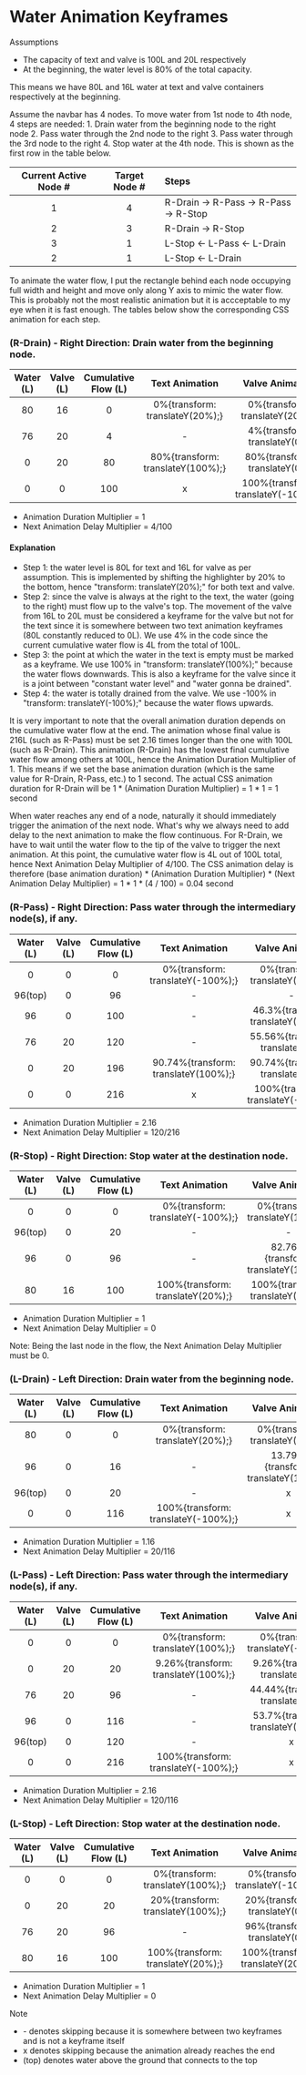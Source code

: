 # Water Animation Keyframes

Assumptions
  - The capacity of text and valve is 100L and 20L respectively
  - At the beginning, the water level is 80% of the total capacity.

This means we have 80L and 16L water at text and valve containers respectively at the beginning.

Assume the navbar has 4 nodes. To move water from 1st node to 4th node, 4 steps are needed: 1. Drain water from the beginning node to the right node 2. Pass water through the 2nd node to the right 3. Pass water through the 3rd node to the right 4. Stop water at the 4th node. This is shown as the first row in the table below.

|Current Active Node #|Target Node #|Steps|
|:-:|:-:|:-|
|1|4|R-Drain -> R-Pass -> R-Pass -> R-Stop|
|2|3|R-Drain -> R-Stop|
|3|1|L-Stop <- L-Pass <- L-Drain|
|2|1|L-Stop <- L-Drain|

To animate the water flow, I put the rectangle behind each node occupying full width and height and move only along Y axis to mimic the water flow. This is probably not the most realistic animation but it is accceptable to my eye when it is fast enough. The tables below show the corresponding CSS animation for each step.

### (R-Drain) - Right Direction: Drain water from the beginning node.

|Water (L)|Valve (L)|Cumulative Flow (L)|Text Animation|Valve Animation|
|:-:|:-:|:-:|:-:|:-:|
|80 |16 |0  |0%{transform: translateY(20%);}  |0%{transform: translateY(20%);}|
|76 |20 |4  |-                                |4%{transform: translateY(0);}|
|0  |20 |80 |80%{transform: translateY(100%);}|80%{transform: translateY(0);}|
|0  |0  |100|x                                |100%{transform: translateY(-100%);}|

- Animation Duration Multiplier = 1
- Next Animation Delay Multiplier = 4/100

#### Explanation

- Step 1: the water level is 80L for text and 16L for valve as per assumption. This is implemented by shifting the highlighter by 20% to the bottom, hence "transform: translateY(20%);" for both text and valve.
- Step 2: since the valve is always at the right to the text, the water (going to the right) must flow up to the valve's top. The movement of the valve from 16L to 20L must be considered a keyframe for the valve but not for the text since it is somewhere between two text animation keyframes (80L constantly reduced to 0L). We use 4% in the code since the current cumulative water flow is 4L from the total of 100L.
- Step 3: the point at which the water in the text is empty must be marked as a keyframe. We use 100% in "transform: translateY(100%);" because the water flows downwards. This is also a keyframe for the valve since it is a joint between "constant water level" and "water gonna be drained".
- Step 4: the water is totally drained from the valve. We use -100% in "transform: translateY(-100%);" because the water flows upwards.

It is very important to note that the overall animation duration depends on the cumulative water flow at the end. The animation whose final value is 216L (such as R-Pass) must be set 2.16 times longer than the one with 100L (such as R-Drain). This animation (R-Drain) has the lowest final cumulative water flow among others at 100L, hence the Animation Duration Multiplier of 1. This means if we set the base animation duration (which is the same value for R-Drain, R-Pass, etc.) to 1 second. The actual CSS animation duration for R-Drain will be 1 * (Animation Duration Multiplier) = 1 * 1 = 1 second

When water reaches any end of a node, naturally it should immediately trigger the animation of the next node. What's why we always need to add delay to the next animation to make the flow continuous. For R-Drain, we have to wait until the water flow to the tip of the valve to trigger the next animation. At this point, the cumulative water flow is 4L out of 100L total, hence Next Animation Delay Multiplier of 4/100. The CSS animation delay is therefore (base animation duration) * (Animation Duration Multiplier) * (Next Animation Delay Multiplier) = 1 * 1 * (4 / 100) = 0.04 second

### (R-Pass) - Right Direction: Pass water through the intermediary node(s), if any.

|Water (L)|Valve (L)|Cumulative Flow (L)|Text Animation|Valve Animation|
|:-:|:-:|:-:|:-:|:-:|
|0      |0 |0  |0%{transform: translateY(-100%);}   |0%{transform: translateY(100%);}|
|96(top)|0 |96 |-                                   |-|
|96     |0 |100|-                                   |46.3%{transform: translateY(100%);}|
|76     |20|120|-                                   |55.56%{transform: translateY(0);}|
|0      |20|196|90.74%{transform: translateY(100%);}|90.74%{transform: translateY(0);}|
|0      |0 |216|x                                   |100%{transform: translateY(-100%);}|

- Animation Duration Multiplier = 2.16
- Next Animation Delay Multiplier = 120/216

### (R-Stop) - Right Direction: Stop water at the destination node.

|Water (L)|Valve (L)|Cumulative Flow (L)|Text Animation|Valve Animation|
|:-:|:-:|:-:|:-:|:-:|
|0      |0 |0  |0%{transform: translateY(-100%);}|0%{transform: translateY(100%);}|
|96(top)|0 |20 |-                                |-|
|96     |0 |96 |-                                |82.76%{transform: translateY(100%);}|
|80     |16|100|100%{transform: translateY(20%);}|100%{transform: translateY(20%);}|

- Animation Duration Multiplier = 1
- Next Animation Delay Multiplier = 0

Note: Being the last node in the flow, the Next Animation Delay Multiplier must be 0.

### (L-Drain) - Left Direction: Drain water from the beginning node.

|Water (L)|Valve (L)|Cumulative Flow (L)|Text Animation|Valve Animation|
|:-:|:-:|:-:|:-:|:-:|
|80     |0|0  |0%{transform: translateY(20%);}    |0%{transform: translateY(20%);}|
|96     |0|16 |-                                  |13.79%{transform: translateY(100%);}|
|96(top)|0|20 |-                                  |x|
|0      |0|116|100%{transform: translateY(-100%);}|x|

- Animation Duration Multiplier = 1.16
- Next Animation Delay Multiplier = 20/116

### (L-Pass) - Left Direction: Pass water through the intermediary node(s), if any.

|Water (L)|Valve (L)|Cumulative Flow (L)|Text Animation|Valve Animation|
|:-:|:-:|:-:|:-:|:-:|
|0      |0 |0  |0%{transform: translateY(100%);}   |0%{transform: translateY(-100%);}|
|0      |20|20 |9.26%{transform: translateY(100%);}|9.26%{transform: translateY(0);}|
|76     |20|96 |-                                  |44.44%{transform: translateY(0);}|
|96     |0 |116|-                                  |53.7%{transform: translateY(100%);}|
|96(top)|0 |120|-                                  |x|
|0      |0 |216|100%{transform: translateY(-100%);}|x|

- Animation Duration Multiplier = 2.16
- Next Animation Delay Multiplier = 120/116

### (L-Stop) - Left Direction: Stop water at the destination node.

|Water (L)|Valve (L)|Cumulative Flow (L)|Text Animation|Valve Animation|
|:-:|:-:|:-:|:-:|:-:|
|0 |0 |0  |0%{transform: translateY(100%);} |0%{transform: translateY(-100%);}|
|0 |20|20 |20%{transform: translateY(100%);}|20%{transform: translateY(0);}|
|76|20|96 |-                                |96%{transform: translateY(0);}|
|80|16|100|100%{transform: translateY(20%);}|100%{transform: translateY(20%);}|

- Animation Duration Multiplier = 1
- Next Animation Delay Multiplier = 0

Note
  - \- denotes skipping because it is somewhere between two keyframes and is not a keyframe itself
  - x denotes skipping because the animation already reaches the end
  - (top) denotes water above the ground that connects to the top
